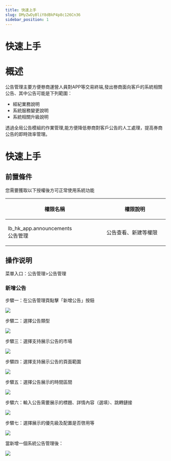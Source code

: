 ```yaml
---
title: 快速上手
slug: DMyZwDyBliY8dBkP4p8c126Cn36
sidebar_position: 1
---
```



# 快速上手

# 概述

公告管理主要方便劵商運營人員對APP等交易終端,發出劵商面向客戶的系統相關公告、其中公告可能是下列範圍：

- 經紀業務說明
- 系統服務變更說明
- 系統相關升級說明

透過全局公告模組的作業管理,能方便降低劵商對客戶公告的人工處理，提高券商公告的即時效率管理。

# 快速上手

## 前置條件

您需要獲取以下授權後方可正常使用系統功能

<table header_row="1">
<colgroup>
<col width="437"/>
<col width="393"/>
</colgroup>
<thead>
<tr><th><p>權限名稱</p></th><th><p>權限說明</p></th></tr>
</thead>
<tbody>
<tr><td><p>lb_hk_app.announcements<br/>公告管理</p></td><td><p>公告查看、新建等權限</p></td></tr>
</tbody>
</table>

## 操作说明

菜單入口：公告管理&gt;公告管理

### 新增公告

步驟一：在公告管理頁點擊「新增公告」按鈕

<img src="/assets/Rhcfb8PmnotIprxctEXcyDefnOe.png" src-width="2134" src-height="598" align="center"/>

步驟二：選擇公告類型

<img src="/assets/MnPObv6lqoPxI6xqoT8ce7ysnkd.png" src-width="2132" src-height="1288" align="center"/>

步驟三：選擇支持展示公告的市場

<img src="/assets/JIVxbhHUtoqIbDxpu1KcWOTInhc.png" src-width="2132" src-height="1324" align="center"/>

步驟四：選擇支持展示公告的頁面範圍

<img src="/assets/Zt5RbNBVVo76d5xUed8cTWOqn1d.png" src-width="2128" src-height="1292" align="center"/>

步驟五：選擇公告展示的時間區間

<img src="/assets/JVgHbSMm1op0dWxgfzIcA4CEn1c.png" src-width="2150" src-height="1318" align="center"/>

步驟六：輸入公告需要展示的標題、詳情內容（選填）、跳轉鏈接

<img src="/assets/PcKObleu2oDr5gxoOhrcHXPTnZ6.png" src-width="2138" src-height="1290" align="center"/>

步驟七：選擇展示的優先級及配置是否啓用等

<img src="/assets/Dms8beB51ok80LxYC3Dcuc0Bnoe.png" src-width="2142" src-height="1312" align="center"/>

當新增一個系統公告管理後：

<img src="/assets/JpsxbEkbZov2LSxpslicrdIOnej.png" src-width="3224" src-height="1506" align="center"/>

